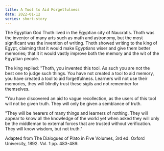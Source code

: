 ```yaml
---
title: A Tool to Aid Forgetfulness
date: 2022-01-12
series: short-story
---
```


The Egyptian God Thoth lived in the Egyptian city of Naucratis. Thoth was the
inventor of many arts such as math and astronomy, but the most significant was
the invention of writing. Thoth showed writing to the king of Egypt, claiming
that it would make Egyptians wiser and give them better memories; that it it
would vastly improve both the memory and the wit of the Egyptian people.

The king replied: "Thoth, you invented this tool. As such you are not the best
one to judge such things. You have not created a tool to aid memory, you have
created a tool to aid forgetfulness. Learners will not use their memories, they
will blindly trust these sigils and not remember for themselves.

"You have discovered an aid to vague recollection, as the users of this tool
will not be given truth. They will only be given a semblance of truth.

"They will be hearers of many things and learners of nothing. They will appear
to know all the knowledge of the world yet when asked they will only be the
middleman to external forces that are trusted without verification. They will
know wisdom, but not truth."

Adapted from The Dialogues of Plato in Five Volumes, 3rd ed. Oxford
University, 1892. Vol. 1 pp. 483-489.
